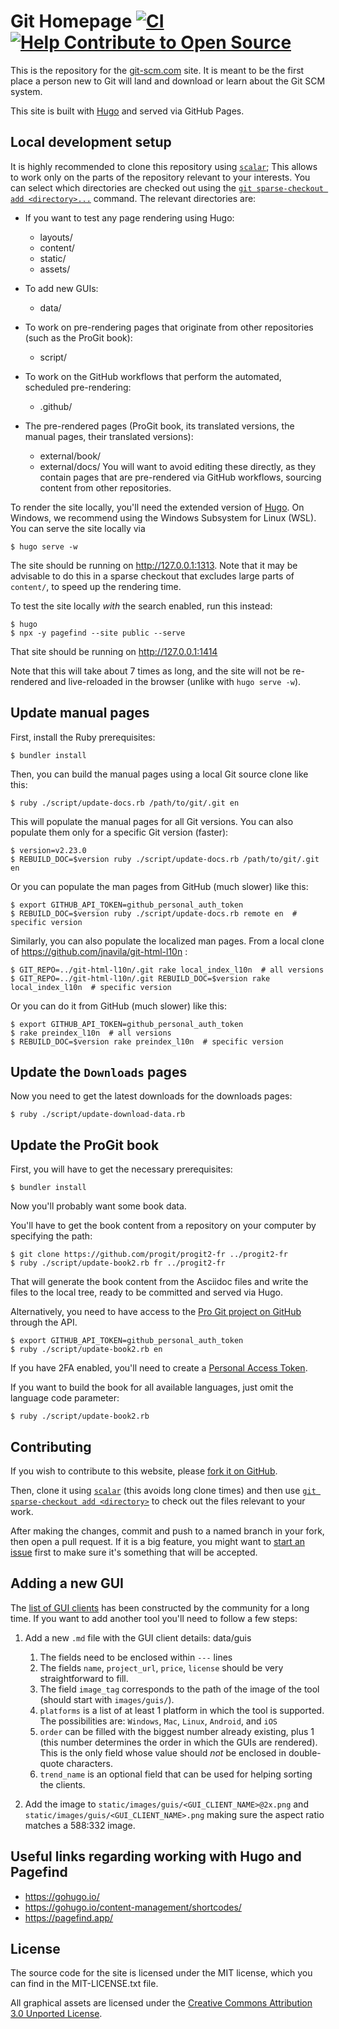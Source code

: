 # Git Homepage [![CI](https://github.com/git/git-scm.com/actions/workflows/ci.yml/badge.svg)](https://github.com/git/git-scm.com/actions/workflows/ci.yml) [![Help Contribute to Open Source](https://www.codetriage.com/git/git-scm.com/badges/users.svg)](https://www.codetriage.com/git/git-scm.com)

This is the repository for the [git-scm.com](https://git-scm.com) site.  It is meant to be the
first place a person new to Git will land and download or learn about the
Git SCM system.

This site is built with [Hugo](https://gohugo.io/) and served via GitHub Pages.

## Local development setup

It is highly recommended to clone this repository using [`scalar`](https://git-scm.com/docs/scalar); This allows to work only on the parts of the repository relevant to your interests. You can select which directories are checked out using the [`git sparse-checkout add <directory>...`](https://git-scm.com/docs/git-sparse-checkout) command. The relevant directories are:

- If you want to test any page rendering using Hugo:
  - layouts/
  - content/
  - static/
  - assets/

- To add new GUIs:
  - data/

- To work on pre-rendering pages that originate from other repositories (such as the ProGit book):
  - script/

- To work on the GitHub workflows that perform the automated, scheduled pre-rendering:
  - .github/

- The pre-rendered pages (ProGit book, its translated versions, the manual pages, their translated versions):
  - external/book/
  - external/docs/
  You will want to avoid editing these directly, as they contain pages that are pre-rendered via GitHub workflows, sourcing content from other repositories.

To render the site locally, you'll need the extended version of [Hugo](https://gohugo.io/). On Windows, we recommend using the Windows Subsystem for Linux (WSL). You can serve the site locally via

    $ hugo serve -w

The site should be running on http://127.0.0.1:1313. Note that it may be advisable to do this in a sparse checkout that excludes large parts of `content/`, to speed up the rendering time.

To test the site locally _with_ the search enabled, run this instead:

    $ hugo
    $ npx -y pagefind --site public --serve

That site should be running on http://127.0.0.1:1414

Note that this will take about 7 times as long, and the site will not be re-rendered and live-reloaded in the browser (unlike with `hugo serve -w`).

## Update manual pages

First, install the Ruby prerequisites:

	$ bundler install

Then, you can build the manual pages using a local Git source clone like this:

    $ ruby ./script/update-docs.rb /path/to/git/.git en

This will populate the manual pages for all Git versions. You can also populate them only for a specific Git version (faster):

    $ version=v2.23.0
    $ REBUILD_DOC=$version ruby ./script/update-docs.rb /path/to/git/.git en

Or you can populate the man pages from GitHub (much slower) like this:

    $ export GITHUB_API_TOKEN=github_personal_auth_token
    $ REBUILD_DOC=$version ruby ./script/update-docs.rb remote en  # specific version

Similarly, you can also populate the localized man pages. From a local clone of https://github.com/jnavila/git-html-l10n :

    $ GIT_REPO=../git-html-l10n/.git rake local_index_l10n  # all versions
    $ GIT_REPO=../git-html-l10n/.git REBUILD_DOC=$version rake local_index_l10n  # specific version

Or you can do it from GitHub (much slower) like this:

    $ export GITHUB_API_TOKEN=github_personal_auth_token
    $ rake preindex_l10n  # all versions
    $ REBUILD_DOC=$version rake preindex_l10n  # specific version

## Update the `Downloads` pages

Now you need to get the latest downloads for the downloads pages:

    $ ruby ./script/update-download-data.rb

## Update the ProGit book

First, you will have to get the necessary prerequisites:

    $ bundler install

Now you'll probably want some book data.

You'll have to get the book content from a repository on your computer by specifying the path:

    $ git clone https://github.com/progit/progit2-fr ../progit2-fr
    $ ruby ./script/update-book2.rb fr ../progit2-fr

That will generate the book content from the Asciidoc files and write the files to the local tree, ready to be committed and served via Hugo.

Alternatively, you need to have access to the [Pro Git project on GitHub](https://github.com/progit/progit2) through the API.

    $ export GITHUB_API_TOKEN=github_personal_auth_token
    $ ruby ./script/update-book2.rb en

If you have 2FA enabled, you'll need to create a [Personal Access Token](https://help.github.com/articles/creating-an-access-token-for-command-line-use/).

If you want to build the book for all available languages, just omit the language code parameter:

    $ ruby ./script/update-book2.rb

## Contributing

If you wish to contribute to this website, please [fork it on GitHub](https://github.com/git/git-scm.com).

Then, clone it using [`scalar`](https://git-scm.com/docs/scalar) (this avoids long clone times) and then use [`git sparse-checkout add <directory>`](https://git-scm.com/docs/git-sparse-checkout) to check out the files relevant to your work.

After making the changes, commit and push to a named branch in your fork, then open a pull request. If it is a big feature, you might want to [start an issue](https://github.com/git/git-scm.com/issues/new) first to make sure it's something that will be accepted.

## Adding a new GUI

The [list of GUI clients](https://git-scm.com/downloads/guis) has been constructed by the community for a long time. If you want to add another tool you'll need to follow a few steps:

1. Add a new `.md` file with the GUI client details: data/guis
    1. The fields need to be enclosed within `---` lines
    2. The fields `name`, `project_url`, `price`, `license` should be very straightforward to fill.
    3. The field `image_tag` corresponds to the path of the image of the tool (should start with `images/guis/`).
    4. `platforms` is a list of at least 1 platform in which the tool is supported. The possibilities are: `Windows`, `Mac`, `Linux`, `Android`, and `iOS`
    5. `order` can be filled with the biggest number already existing, plus 1 (this number determines the order in which the GUIs are rendered). This is the only field whose value should _not_ be enclosed in double-quote characters.
    6. `trend_name` is an optional field that can be used for helping sorting the clients.

2. Add the image to `static/images/guis/<GUI_CLIENT_NAME>@2x.png` and `static/images/guis/<GUI_CLIENT_NAME>.png` making sure the aspect ratio matches a 588:332 image.

## Useful links regarding working with Hugo and Pagefind

* https://gohugo.io/
* https://gohugo.io/content-management/shortcodes/
* https://pagefind.app/

## License

The source code for the site is licensed under the MIT license, which you can find in
the MIT-LICENSE.txt file.

All graphical assets are licensed under the
[Creative Commons Attribution 3.0 Unported License](https://creativecommons.org/licenses/by/3.0/).
